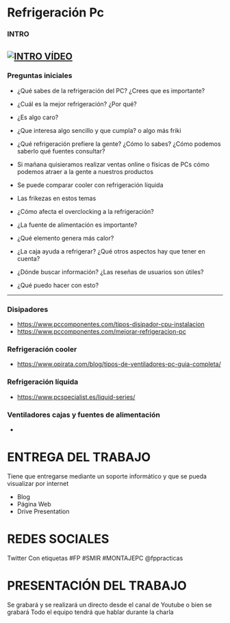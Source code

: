 # Refrigeración Pc

### INTRO

[![INTRO VÍDEO](http://img.youtube.com/vi/DnnzFUTYXIw/0.jpg)](https://www.youtube.com/watch?v=DnnzFUTYXIw "INTRO VÍDEO")
---

### Preguntas iniciales

* ¿Qué sabes de la refrigeración del PC? ¿Crees que es importante?

* ¿Cuál es la mejor refrigeración? ¿Por qué?

* ¿Es algo caro?

* ¿Que interesa algo sencillo y que cumpla? o algo más friki

* ¿Qué refrigeración prefiere la gente? ¿Cómo lo sabes? ¿Cómo podemos saberlo qué fuentes consultar?

* Si mañana quisieramos realizar ventas online o físicas de PCs cómo podemos atraer a la gente a nuestros productos

* Se puede comparar cooler con refrigeración líquida

* Las frikezas en estos temas

* ¿Cómo afecta el overclocking a la refrigeración?

* ¿La fuente de alimentación es importante?

* ¿Qué elemento genera más calor?

* ¿La caja ayuda a refrigerar? ¿Qué otros aspectos hay que tener en cuenta?

* ¿Dónde buscar información? ¿Las reseñas de usuarios son útiles?

* ¿Qué puedo hacer con esto?

---

### Disipadores

* https://www.pccomponentes.com/tipos-disipador-cpu-instalacion
* https://www.pccomponentes.com/mejorar-refrigeracion-pc

### Refrigeración cooler

* https://www.opirata.com/blog/tipos-de-ventiladores-pc-guia-completa/

### Refrigeración líquida

* https://www.pcspecialist.es/liquid-series/

### Ventiladores cajas y fuentes de alimentación

*

# ENTREGA DEL TRABAJO

Tiene que entregarse mediante un soporte informático y que se pueda visualizar por internet

* Blog
* Página Web
* Drive Presentation

# REDES SOCIALES
Twitter Con etiquetas #FP #SMIR #MONTAJEPC @fppracticas

# PRESENTACIÓN DEL TRABAJO

Se grabará y se realizará un directo desde el canal de Youtube o bien se grabará
Todo el equipo tendrá que hablar durante la charla

